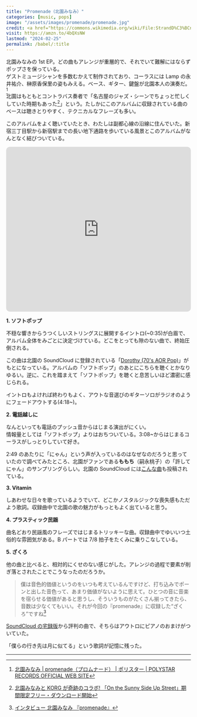 ```yaml
---
title: "Promenade（北園みなみ）"
categories: [music, pops]
image: "/assets/images/promenade/promenade.jpg"
credit: <a href="https://commons.wikimedia.org/wiki/File:StrandD%C3%BCne.JPG">Zeppelubil / Th. Haft / Torgau</a>, <a href="https://creativecommons.org/licenses/by-sa/3.0">CC BY-SA 3.0</a>, via Wikimedia Commons
visit: https://amzn.to/4bQXsNW
lastmod: "2024-02-25"
permalink: /babel/:title
---
```


北園みなみの 1st EP。どの曲もアレンジが重層的で、それでいて難解にはならずポップさを保っている。  
ゲストミュージシャンを多数むかえて制作されており、コーラスには Lamp の永井祐介、榊原香保里の姿もみえる。ベース、ギター、鍵盤が北園本人の演奏だ。[^1]  
北園はもともとコントラバス奏者で「名古屋のジャズ・シーンでちょっと忙しくしていた時期もあった[^2]」という。たしかにこのアルバムに収録されている曲のベースは聴きとりやすく、テクニカルなフレーズも多い。

このアルバムをよく聴いていたとき、わたしは副都心線の沿線に住んでいた。新宿三丁目駅から新宿駅までの長い地下通路を歩いている風景とこのアルバムがなんとなく結びついている。

<iframe allow="autoplay *; encrypted-media *; fullscreen *; clipboard-write" frameborder="0" height="450" style="width:100%;max-width:660px;overflow:hidden;border-radius:10px;" sandbox="allow-forms allow-popups allow-same-origin allow-scripts allow-storage-access-by-user-activation allow-top-navigation-by-user-activation" src="https://embed.music.apple.com/jp/album/promenade-ep/922763171"></iframe>

**1\. ソフトポップ**

不穏な響きからうつくしいストリングスに展開するイントロ(~0:35)が白眉で、アルバム全体をみごとに決定づけている。どこをとっても隙のない曲で、終始圧倒される。

この曲は北園の SoundCloud に登録されている「[Dorothy (70's AOR Pop)](https://soundcloud.com/organalog/softpop?utm_source=clipboard&utm_medium=text&utm_campaign=social_sharing)」がもとになっている。アルバムの「ソフトポップ」のあとにこちらを聴くとかなりゆるい。逆に、これを踏まえて「ソフトポップ」を聴くと息苦しいほど濃密に感じられる。

イントロもよければ終わりもよく、アウトな音選びのギターソロがラジオのようにフェードアウトする(4:18~)。

**2\. 電話越しに**

なんといっても電話のプッシュ音からはじまる演出がにくい。  
情報量としては「ソフトポップ」よりはおちついている。3:08~からはじまるコーラスがしっとりしていて好き。

2:49 のあたりに「にゃん」という声が入っているのはなぜなのだろうと思っていたので調べてみたところ、北園がファンである**ももち**（嗣永桃子）の「許してにゃん」のサンプリングらしい。北園の SoundCloud には[こんな曲](https://soundcloud.com/organalog/aor-remix?utm_source=clipboard&utm_medium=text&utm_campaign=social_sharing)も投稿されている。

**3\. Vitamin**

しあわせな日々を歌っているようでいて、どこかノスタルジックな喪失感もただよう歌詞。収録曲中で北園の歌の魅力がもっともよく出ていると思う。

**4\. プラスティック民謡**

曲名どおり民謡風のフレーズではじまるトリッキーな曲。収録曲中でゆいいつ土俗的な雰囲気がある。B パートでは 7/8 拍子をたくみに乗りこなしている。

**5. ざくろ**

他の曲と比べると、相対的にくせのない感じがした。アレンジの過程で要素が削ぎ落とされたことでこうなったのだろうか。

> 僕は音色的価値というのをいつも考えているんですけど、打ち込みでポーンと出した音色って、あまり価値がないように思えて。ひとつの音に音楽を宿らせる価値があると思うし、そういうものがたくさん揃ってきたら、音数は少なくてもいい。それが今回の『promenade』に収録した“ざくろ”ですね[^3]

[SoundCloud の宅録版](https://soundcloud.com/organalog/4mj6nmcbsmzr?utm_source=clipboard&utm_medium=text&utm_campaign=social_sharing)から評判の曲で、そちらはアウトロにピアノのおまけがついていた。

「僕らの行き先は月に似てる」という歌詞が記憶に残った。

---

[^1]: [北園みなみ \| promenade（プロムナード） \| ポリスター \| POLYSTAR RECORDS OFFICIAL WEB SITE](https://www.polystar.co.jp/release/rockpopsalternative/000163)
[^2]: [北園みなみと KORG が奇跡のコラボ! 「On the Sunny Side Up Street」期間限定フリー・ダウンロード開始](https://ototoy.jp/feature/20160824)
[^3]: [インタビュー 北園みなみ 『promenade』](https://mikiki.tokyo.jp/articles/-/4261)
